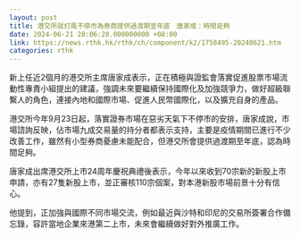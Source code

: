 ```yaml
---
layout: post
title: 港交所就打風不停市為券商提供過渡期至年底　唐家成：時間足夠
date: 2024-06-21 20:06:20.000000000 +08:00
link: https://news.rthk.hk/rthk/ch/component/k2/1758495-20240621.htm
categories: rthk
---
```


新上任近2個月的港交所主席唐家成表示，正在積極與證監會落實促進股票市場流動性專責小組提出的建議，強調未來要繼續保持國際化及加強競爭力，做好超級聯繫人的角色，連接內地和國際市場、促進人民幣國際化，以及擴充自身的產品。

港交所今年9月23日起，落實證券市場在惡劣天氣下不停市的安排，唐家成說，市場諮詢反映，佔市場九成交易量的持分者都表示支持，主要是疫情期間已進行不少改善工作，雖然有小型券商憂慮未能配合，但港交所會提供過渡期至年底，認為時間足夠。

唐家成出席港交所上市24周年慶祝典禮後表示，今年以來收到70宗新的新股上市申請，亦有27隻新股上市，並正審核110宗個案，對本港新股市場前景十分有信心。

他提到，正加強與國際不同市場交流，例如最近與沙特和印尼的交易所簽署合作備忘錄，容許當地企業來港第二上市，未來會繼續做好對外推廣工作。
